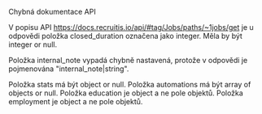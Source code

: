 Chybná dokumentace API

V popisu API https://docs.recruitis.io/api/#tag/Jobs/paths/~1jobs/get
je u odpovědi položka closed_duration označena jako integer. Měla by být integer or null.

Položka internal_note vypadá chybně nastavená, protože v odpovědi je pojmenována "internal_note|string".

Položka stats má být object or null.
Položka automations má být array of objects or null.
Položka education je object a ne pole objektů.
Položka employment je object a ne pole objektů.